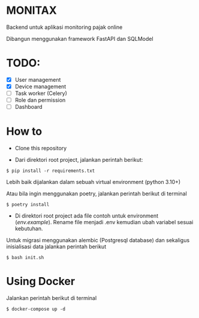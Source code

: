 # MONITAX
Backend untuk aplikasi monitoring pajak online

Dibangun menggunakan framework FastAPI  dan SQLModel

# TODO:
- [x] User management
- [x] Device management
- [ ] Task worker (Celery)
- [ ] Role dan permission
- [ ] Dashboard

# How to
- Clone this repository

- Dari direktori root project, jalankan perintah berikut:
```
$ pip install -r requirements.txt
```
Lebih baik dijalankan dalam sebuah virtual environment (python 3.10+)

Atau bila ingin menggunakan poetry, jalankan perintah berikut di terminal
```
$ poetry install
```
- Di direktori root project ada file contoh untuk environment (*env.example*). Rename file menjadi .env
kemudian ubah variabel sesuai kebutuhan.

Untuk migrasi menggunakan alembic (Postgresql database) dan sekaligus inisialisasi data jalankan perintah berikut
```
$ bash init.sh
```
# Using Docker
Jalankan perintah berikut di terminal
```
$ docker-compose up -d
```

